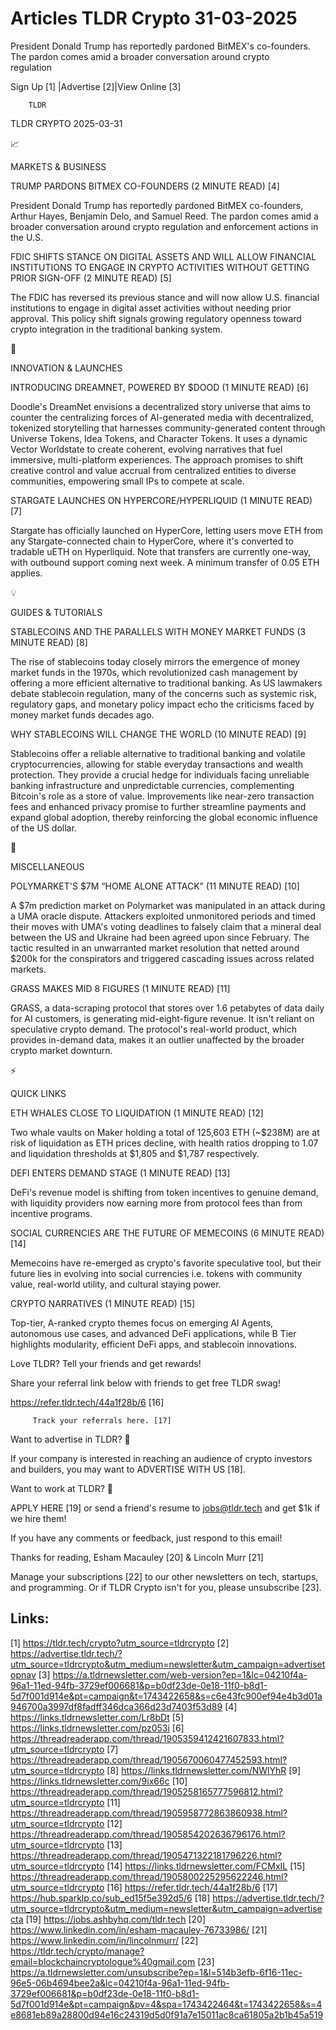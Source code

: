 # Articles TLDR Crypto 31-03-2025

President Donald Trump has reportedly pardoned BitMEX's co-founders.
The pardon comes amid a broader conversation around crypto
regulation ‌ ‌ ‌ ‌ ‌ ‌ ‌ ‌ ‌ ‌ ‌ ‌ ‌ ‌ ‌ ‌ ‌ ‌ ‌ ‌ ‌ ‌ ‌ ‌ ‌ ‌  ‌ ‌ ‌ ‌ ‌ ‌ ‌ ‌ ‌ ‌ ‌ ‌ ‌ ‌ ‌ ‌ ‌ ‌ ‌ ‌ ‌ ‌ ‌ ‌ ‌ ‌ 


 Sign Up [1] |Advertise [2]|View Online [3] 

		TLDR 

TLDR CRYPTO 2025-03-31

📈 

MARKETS & BUSINESS

 TRUMP PARDONS BITMEX CO-FOUNDERS (2 MINUTE READ) [4] 

 President Donald Trump has reportedly pardoned BitMEX co-founders,
Arthur Hayes, Benjamin Delo, and Samuel Reed. The pardon comes amid a
broader conversation around crypto regulation and enforcement actions
in the U.S. 

 FDIC SHIFTS STANCE ON DIGITAL ASSETS AND WILL ALLOW FINANCIAL
INSTITUTIONS TO ENGAGE IN CRYPTO ACTIVITIES WITHOUT GETTING PRIOR
SIGN-OFF (2 MINUTE READ) [5] 

 The FDIC has reversed its previous stance and will now allow U.S.
financial institutions to engage in digital asset activities without
needing prior approval. This policy shift signals growing regulatory
openness toward crypto integration in the traditional banking system. 

🚀 

INNOVATION & LAUNCHES

 INTRODUCING DREAMNET, POWERED BY $DOOD (1 MINUTE READ) [6] 

 Doodle's DreamNet envisions a decentralized story universe that aims
to counter the centralizing forces of AI-generated media with
decentralized, tokenized storytelling that harnesses
community-generated content through Universe Tokens, Idea Tokens, and
Character Tokens. It uses a dynamic Vector Worldstate to create
coherent, evolving narratives that fuel immersive, multi-platform
experiences. The approach promises to shift creative control and value
accrual from centralized entities to diverse communities, empowering
small IPs to compete at scale. 

 STARGATE LAUNCHES ON HYPERCORE/HYPERLIQUID (1 MINUTE READ) [7] 

 Stargate has officially launched on HyperCore, letting users move ETH
from any Stargate-connected chain to HyperCore, where it's converted
to tradable uETH on Hyperliquid. Note that transfers are currently
one-way, with outbound support coming next week. A minimum transfer of
0.05 ETH applies. 

💡 

GUIDES & TUTORIALS

 STABLECOINS AND THE PARALLELS WITH MONEY MARKET FUNDS (3 MINUTE READ)
[8] 

 The rise of stablecoins today closely mirrors the emergence of money
market funds in the 1970s, which revolutionized cash management by
offering a more efficient alternative to traditional banking. As US
lawmakers debate stablecoin regulation, many of the concerns such as
systemic risk, regulatory gaps, and monetary policy impact echo the
criticisms faced by money market funds decades ago. 

 WHY STABLECOINS WILL CHANGE THE WORLD (10 MINUTE READ) [9] 

 Stablecoins offer a reliable alternative to traditional banking and
volatile cryptocurrencies, allowing for stable everyday transactions
and wealth protection. They provide a crucial hedge for individuals
facing unreliable banking infrastructure and unpredictable currencies,
complementing Bitcoin's role as a store of value. Improvements like
near-zero transaction fees and enhanced privacy promise to further
streamline payments and expand global adoption, thereby reinforcing
the global economic influence of the US dollar. 

🦄 

MISCELLANEOUS

 POLYMARKET'S $7M “HOME ALONE ATTACK” (11 MINUTE READ) [10] 

 A $7m prediction market on Polymarket was manipulated in an attack
during a UMA oracle dispute. Attackers exploited unmonitored periods
and timed their moves with UMA's voting deadlines to falsely claim
that a mineral deal between the US and Ukraine had been agreed upon
since February. The tactic resulted in an unwarranted market
resolution that netted around $200k for the conspirators and triggered
cascading issues across related markets. 

 GRASS MAKES MID 8 FIGURES (1 MINUTE READ) [11] 

 GRASS, a data-scraping protocol that stores over 1.6 petabytes of
data daily for AI customers, is generating mid-eight-figure revenue.
It isn't reliant on speculative crypto demand. The protocol's
real-world product, which provides in-demand data, makes it an outlier
unaffected by the broader crypto market downturn. 

⚡ 

QUICK LINKS

 ETH WHALES CLOSE TO LIQUIDATION (1 MINUTE READ) [12] 

 Two whale vaults on Maker holding a total of 125,603 ETH (~$238M) are
at risk of liquidation as ETH prices decline, with health ratios
dropping to 1.07 and liquidation thresholds at $1,805 and $1,787
respectively. 

 DEFI ENTERS DEMAND STAGE (1 MINUTE READ) [13] 

 DeFi's revenue model is shifting from token incentives to genuine
demand, with liquidity providers now earning more from protocol fees
than from incentive programs. 

 SOCIAL CURRENCIES ARE THE FUTURE OF MEMECOINS (6 MINUTE READ) [14] 

 Memecoins have re-emerged as crypto's favorite speculative tool, but
their future lies in evolving into social currencies i.e. tokens with
community value, real-world utility, and cultural staying power. 

 CRYPTO NARRATIVES (1 MINUTE READ) [15] 

 Top-tier, A-ranked crypto themes focus on emerging AI Agents,
autonomous use cases, and advanced DeFi applications, while B Tier
highlights modularity, efficient DeFi apps, and stablecoin
innovations. 

Love TLDR? Tell your friends and get rewards!

 Share your referral link below with friends to get free TLDR swag! 

 https://refer.tldr.tech/44a1f28b/6 [16] 

		 Track your referrals here. [17] 

Want to advertise in TLDR? 📰

 If your company is interested in reaching an audience of crypto
investors and builders, you may want to ADVERTISE WITH US [18]. 

Want to work at TLDR? 💼

 APPLY HERE [19] or send a friend's resume to jobs@tldr.tech and get
$1k if we hire them! 

 If you have any comments or feedback, just respond to this email! 

Thanks for reading, 
Esham Macauley [20] & Lincoln Murr [21] 

 Manage your subscriptions [22] to our other newsletters on tech,
startups, and programming. Or if TLDR Crypto isn't for you, please
unsubscribe [23]. 

 

Links:
------
[1] https://tldr.tech/crypto?utm_source=tldrcrypto
[2] https://advertise.tldr.tech/?utm_source=tldrcrypto&utm_medium=newsletter&utm_campaign=advertisetopnav
[3] https://a.tldrnewsletter.com/web-version?ep=1&lc=04210f4a-96a1-11ed-94fb-3729ef006681&p=b0df23de-0e18-11f0-b8d1-5d7f001d914e&pt=campaign&t=1743422658&s=c6e43fc900ef94e4b3d01a946700a3997df8fadff346dca366d23d7403f53d89
[4] https://links.tldrnewsletter.com/Lr8bDt
[5] https://links.tldrnewsletter.com/pz053i
[6] https://threadreaderapp.com/thread/1905359412421607833.html?utm_source=tldrcrypto
[7] https://threadreaderapp.com/thread/1905670060477452593.html?utm_source=tldrcrypto
[8] https://links.tldrnewsletter.com/NWlYhR
[9] https://links.tldrnewsletter.com/9ix66c
[10] https://threadreaderapp.com/thread/1905258165777596812.html?utm_source=tldrcrypto
[11] https://threadreaderapp.com/thread/1905958772863860938.html?utm_source=tldrcrypto
[12] https://threadreaderapp.com/thread/1905854202636796176.html?utm_source=tldrcrypto
[13] https://threadreaderapp.com/thread/1905471322181796226.html?utm_source=tldrcrypto
[14] https://links.tldrnewsletter.com/FCMxIL
[15] https://threadreaderapp.com/thread/1905800225295622246.html?utm_source=tldrcrypto
[16] https://refer.tldr.tech/44a1f28b/6
[17] https://hub.sparklp.co/sub_ed15f5e392d5/6
[18] https://advertise.tldr.tech/?utm_source=tldrcrypto&utm_medium=newsletter&utm_campaign=advertisecta
[19] https://jobs.ashbyhq.com/tldr.tech
[20] https://www.linkedin.com/in/esham-macauley-76733986/
[21] https://www.linkedin.com/in/lincolnmurr/
[22] https://tldr.tech/crypto/manage?email=blockchaincryptologue%40gmail.com
[23] https://a.tldrnewsletter.com/unsubscribe?ep=1&l=514b3efb-6f16-11ec-96e5-06b4694bee2a&lc=04210f4a-96a1-11ed-94fb-3729ef006681&p=b0df23de-0e18-11f0-b8d1-5d7f001d914e&pt=campaign&pv=4&spa=1743422464&t=1743422658&s=4e8681eb89a28800d94e16c24319d5d0f91a7e15011ac8ca61805a2b1b45a519